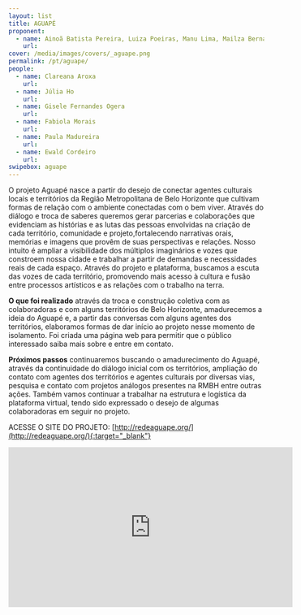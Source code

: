 ```yaml
---
layout: list
title: AGUAPÉ
proponent:
  - name: Ainoã Batista Pereira, Luiza Poeiras, Manu Lima, Mailza Bernard / Belo Horizonte, MG.
    url: 
cover: /media/images/covers/_aguape.png
permalink: /pt/aguape/
people:
  - name: Clareana Aroxa
    url: 
  - name: Júlia Ho
    url: 
  - name: Gisele Fernandes Ogera
    url: 
  - name: Fabiola Morais
    url: 
  - name: Paula Madureira
    url: 
  - name: Ewald Cordeiro
    url: 
swipebox: aguape
---
```



O projeto Aguapé nasce a partir do desejo de conectar agentes culturais locais e territórios da Região Metropolitana de Belo Horizonte que cultivam formas de relação com o ambiente conectadas com o bem viver. Através do diálogo e troca de saberes queremos gerar parcerias e colaborações que evidenciam as histórias e as lutas das pessoas envolvidas na criação de cada território, comunidade e 
projeto,fortalecendo narrativas orais, memórias e imagens que provêm de suas perspectivas e relações. Nosso intuito é ampliar a visibilidade dos múltiplos imaginários e vozes que constroem nossa cidade e trabalhar a partir de demandas e necessidades reais de cada espaço. 
Através do projeto e plataforma, buscamos a escuta das vozes de cada território, promovendo mais acesso à cultura e fusão entre processos artísticos e as relações com o trabalho na terra. 

**O que foi realizado** através da troca e construção coletiva com as colaboradoras e com alguns territórios de Belo Horizonte, amadurecemos a ideia do Aguapé e, a partir das conversas com alguns agentes dos territórios, elaboramos formas de dar início ao projeto nesse momento de isolamento. Foi criada uma página web para permitir que o público interessado saiba mais sobre e entre em contato.

**Próximos passos** continuaremos buscando o amadurecimento do Aguapé, através da continuidade do diálogo inicial com os territórios, ampliação do contato com agentes dos territórios e agentes culturais por diversas vias, pesquisa e contato com projetos análogos presentes na RMBH entre outras ações. Também vamos continuar a trabalhar na estrutura e logística da plataforma virtual, tendo sido expressado o desejo de algumas colaboradoras em seguir no projeto.


ACESSE O SITE DO PROJETO: [http://redeaguape.org/](http://redeaguape.org/){:target="_blank"}

<iframe width="560" height="315" src="https://youtu.be/HSQomzGJ9x0" frameborder="0" allow="accelerometer; autoplay; encrypted-media; gyroscope; picture-in-picture" allowfullscreen></iframe>